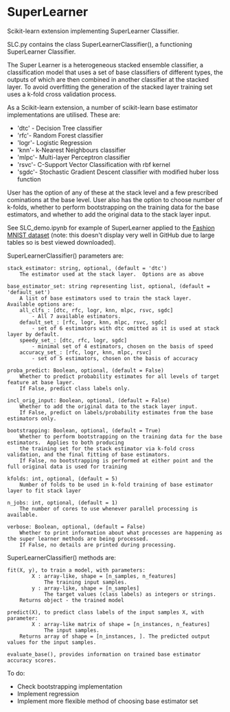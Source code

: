# SuperLearner

Scikit-learn extension implementing SuperLearner Classifier.

SLC.py contains the class SuperLearnerClassifier(), a functioning SuperLearner Classifier.

The Super Learner is a heterogeneous stacked ensemble classifier, a classification model that uses a set of base classifiers of different types, the outputs of which are then combined in another classifier at the stacked layer.  To avoid overfitting the generation of the stacked layer training set uses a k-fold cross validation process.

As a Scikit-learn extension, a number of scikit-learn base estimator implementations are utilised.  These are:

 * 'dtc' - Decision Tree classifier
 * 'rfc'- Random Forest classifier
 * 'logr'- Logistic Regression
 * 'knn'- k-Nearest Neighbours classifier
 * 'mlpc'- Multi-layer Perceptron classifier
 * 'rsvc'- C-Support Vector Classification with rbf kernel
 * 'sgdc'- Stochastic Gradient Descent classifier with modified huber loss function
 
User has the option of any of these at the stack level and a few prescribed cominations at the base level.  User also has the option to choose number of k-folds, whether to perform bootstrapping on the training data for the base estimators, and whether to add the original data to the stack layer input.

See SLC_demo.ipynb for example of SuperLearner applied to the [Fashion MNIST dataset](https://www.kaggle.com/zalando-research/fashionmnist) (note: this doesn't display very well in GitHub due to large tables so is best viewed downloaded). 

SuperLearnerClassifier() parameters are:

    stack_estimator: string, optional, (default = 'dtc')
        The estimator used at the stack layer.  Options are as above
        
    base_estimator_set: string representing list, optional, (default = 'default_set')
        A list of base estimators used to train the stack layer.  Available options are:
        all_clfs_: [dtc, rfc, logr, knn, mlpc, rsvc, sgdc] 
            - All 7 available estimators.
        default_set_: [rfc, logr, knn, mlpc, rsvc, sgdc] 
            - set of 6 estimators with dtc omitted as it is used at stack layer by default.
        speedy_set_: [dtc, rfc, logr, sgdc]
            - minimal set of 4 estimators, chosen on the basis of speed
        accuracy_set_: [rfc, logr, knn, mlpc, rsvc]
            - set of 5 estimators, chosen on the basis of accuracy
        
    proba_predict: Boolean, optional, (default = False)
        Whether to predict probability estimates for all levels of target feature at base layer.  
        If False, predict class labels only.     
        
    incl_orig_input: Boolean, optional, (default = False)
        Whether to add the original data to the stack layer input. 
        If False, predict on labels/probability estimates from the base estimators only.
    
    bootstrapping: Boolean, optional, (default = True)
        Whether to perform bootstrapping on the training data for the base estimators.  Applies to both producing 
        the training set for the stack estimator via k-fold cross validation, and the final fitting of base estimators.
        If False, no bootstrapping is performed at either point and the full original data is used for training
        
    kfolds: int, optional, (default = 5)
        Number of folds to be used in k-fold training of base estimator layer to fit stack layer
    
    n_jobs: int, optional, (default = 1)
        The number of cores to use whenever parallel processing is available.
        
    verbose: Boolean, optional, (default = False)
        Whether to print information about what processes are happening as the super learner methods are being processed.  
        If False, no details are printed during processing.
        
        
SuperLearnerClassifier() methods are:

    fit(X, y), to train a model, with parameters:
            X : array-like, shape = [n_samples, n_features]
                The training input samples. 
            y : array-like, shape = [n_samples] 
                The target values (class labels) as integers or strings.            
        Returns object - the trained model

    predict(X), to predict class labels of the input samples X, with parameter:
            X : array-like matrix of shape = [n_instances, n_features]
                The input samples. 
        Returns array of shape = [n_instances, ]. The predicted output values for the input samples. 
        
    evaluate_base(), provides information on trained base estimator accuracy scores.
    

    
To do:
 * Check bootstrapping implementation
 * Implement regression
 * Implement more flexible method of choosing base estimator set
